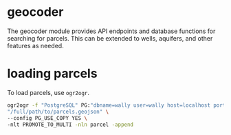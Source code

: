 # geocoder

The geocoder module provides API endpoints and database functions for searching for parcels.  This can be extended to wells, aquifers, and other features as needed.

# loading parcels

To load parcels, use `ogr2ogr`.

```bash
ogr2ogr -f "PostgreSQL" PG:"dbname=wally user=wally host=localhost port=5432 password=test_pw" \
"/full/path/to/parcels.geojson" \
--config PG_USE_COPY YES \
-nlt PROMOTE_TO_MULTI -nln parcel -append
```
